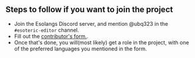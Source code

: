 ## Steps to follow if you want to join the project
* Join the Esolangs Discord server, and mention @ubq323 in the `#esoteric-editor` channel.
* Fill out the [contributor's form.](https://forms.gle/bQGmZtkAumfnnhwX9).
* Once that's done, you will(most likely) get a role in the project, with one of the preferred languages you mentioned in the form.
